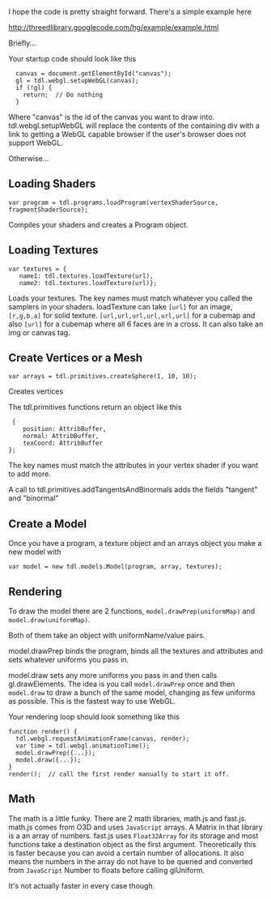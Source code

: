 I hope the code is pretty straight forward. There's a simple example here

http://threedlibrary.googlecode.com/hg/example/example.html

Briefly...

Your startup code should look like this

```
  canvas = document.getElementById("canvas");
  gl = tdl.webgl.setupWebGL(canvas);
  if (!gl) {
    return;  // Do nothing
  }
```

Where "canvas" is the id of the canvas you want to draw into. tdl.webgl.setupWebGL will replace the contents of the containing div with a link to getting a WebGL capable browser if the user's browser does not support WebGL.

Otherwise...

## Loading Shaders ##

```
var program = tdl.programs.loadProgram(vertexShaderSource, fragmentShaderSource);
```

Compiles your shaders and creates a Program object.

## Loading Textures ##

```
var textures = {
   name1: tdl.textures.loadTexture(url),
   name2: tdl.textures.loadTexture(url)};
```

Loads your textures. The key names must match whatever you called the samplers in your shaders. loadTexture can take `[url]` for an image, `[r,g,b,a]` for solid texture. `[url,url,url,url,url,url]` for a cubemap and also `[url]` for a cubemap where all 6 faces are in a cross. It can also take an img or canvas tag.

## Create Vertices or a Mesh ##

```
var arrays = tdl.primitives.createSphere(1, 10, 10);
```

Creates vertices

The tdl.primitives functions return an object like this
```
 {
    position: AttribBuffer,
    normal: AttribBuffer,
    texCoord: AttribBuffer
};
```

The key names must match the attributes in your vertex shader if you want to add more.

A call to tdl.primitives.addTangentsAndBinormals adds the fields "tangent" and "binormal"

## Create a Model ##

Once you have a program, a texture object and an arrays object you make a new model with
```
var model = new tdl.models.Model(program, array, textures);
```

## Rendering ##

To draw the model there are 2 functions, `model.drawPrep(uniformMap)` and `model.draw(uniformMap)`.

Both of them take an object with uniformName/value pairs.

model.drawPrep binds the program, binds all the textures and attributes and sets whatever uniforms you pass in.

model.draw sets any more uniforms you pass in and then calls gl.drawElements.  The idea is you call `model.drawPrep` once and then `model.draw` to draw a bunch of the same model, changing as few uniforms as possible. This is the fastest way to use WebGL.

Your rendering loop should look something like this

```
function render() {
  tdl.webgl.requestAnimationFrame(canvas, render);
  var time = tdl.webgl.animationTime();
  model.drawPrep({...});
  model.draw({...});
}
render();  // call the first render manually to start it off.  
```

## Math ##

The math is a little funky. There are 2 math libraries, math.js and fast.js.  math.js comes from O3D and uses `JavaScript` arrays. A Matrix in that library is a an array of numbers.  fast.js uses `Float32Array` for its storage and most functions take a destination object as the first argument. Theoretically this is faster because you can avoid a certain number of allocations. It also means the numbers in the array do not have to be queried and converted from `JavaScript` Number to floats before calling glUniform.

It's not actually faster in every case though.